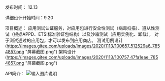 发布时间： 12.13

详细设计开始时间：9.20

项目概述：
应用测试认证服务，对应用包进行安全性测试（病毒扫描）、遵从性测试（根据APPD、ETSI标准验证包结构）以及沙箱测试（应用实例化、卸载），
对于测试通过的应用包，才可以发布到应用商店。
测试用例设计(https://images.gitee.com/uploads/images/2020/1113/100657_512529a6_7854857.png "屏幕截图.png")
架构设计(https://images.gitee.com/uploads/images/2020/1113/100757_47fa1eae_7854857.png "屏幕截图.png")

API简介：
![输入图片说明](https://images.gitee.com/uploads/images/2020/1113/100826_7ebec1b7_7854857.png "屏幕截图.png")